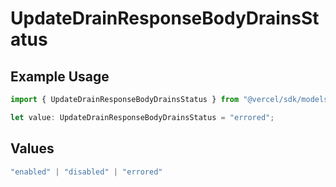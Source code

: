 # UpdateDrainResponseBodyDrainsStatus

## Example Usage

```typescript
import { UpdateDrainResponseBodyDrainsStatus } from "@vercel/sdk/models/updatedrainop.js";

let value: UpdateDrainResponseBodyDrainsStatus = "errored";
```

## Values

```typescript
"enabled" | "disabled" | "errored"
```